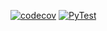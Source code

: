 [![codecov](https://codecov.io/gh/owlleg6/hostsmate/branch/add-workflow/graph/badge.svg)](https://codecov.io/gh/owlleg6/hostsmate)
[![PyTest](https://github.com/owlleg6/hostsmate/actions/workflows/pytest.yml/badge.svg)](https://github.com/owlleg6/hostsmate/actions/workflows/pytest.yml)
